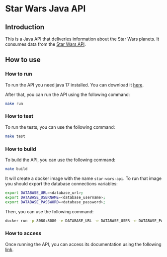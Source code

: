 # Star Wars Java API

## Introduction

This is a Java API that deliveries information about the Star Wars planets. It consumes data from
the [Star Wars API](https://swapi.co/).

## How to use

### How to run

To run the API you need java 17 installed. You can download
it [here](https://www.oracle.com/java/technologies/downloads/#java17).

After that, you can run the API using the following command:

```bash
make run
```

### How to test

To run the tests, you can use the following command:

```bash
make test
```

### How to build

To build the API, you can use the following command:

```bash
make build
```

It will create a docker image with the name `star-wars-api`. To run that image you should export the database
connections variables:

```bash
export DATABASE_URL=<database_url>;
export DATABASE_USERNAME=<database_username>;
export DATABASE_PASSWORD=<database_password>;
```

Then, you can use the following command:

```bash
docker run -p 8080:8080 -e DATABASE_URL -e DATABASE_USER -e DATABASE_PASSWORD star-wars-api
```

### How to access

Once running the API, you can access its documentation using the following [link](http://localhost:8080/docs/index.html).
